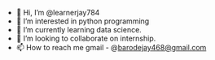 - 👋 Hi, I’m @learnerjay784
- 👀 I’m interested in python programming
- 🌱 I’m currently learning data science.
- 💞️ I’m looking to collaborate on internship.
- 📫 How to reach me gmail - @barodejay468@gmail.com

<!---
learnerjay784/learnerjay784 is a ✨ special ✨ repository because its `README.md` (this file) appears on your GitHub profile.
You can click the Preview link to take a look at your changes.
--->
